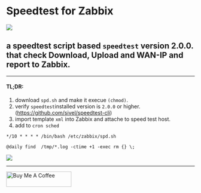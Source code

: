 # Speedtest for Zabbix
![](diagram/diag_01.jpg)
## a speedtest script based `speedtest` version 2.0.0. that check Download, Upload and WAN-IP and report to Zabbix.


-----


#### TL;DR: 
1. download `spd.sh` and make it execue `(chmod)`.
2. verify `speedtest`installed version is `2.0.0` or higher. (https://github.com/sivel/speedtest-cli)
3. import template `xml` into Zabbix and attache to speed test host.
4. add to `cron sched`

 ```
*/10 * * * * /bin/bash /etc/zabbix/spd.sh
 ```
  ```
@daily find  /tmp/*.log -ctime +1 -exec rm {} \;
``` 


![](diagram/diag_02.jpg)

***
<a href="https://www.buymeacoffee.com/haim_cohen" target="_blank"><img src="https://cdn.buymeacoffee.com/buttons/default-orange.png" alt="Buy Me A Coffee" height="41" width="174"></a>
